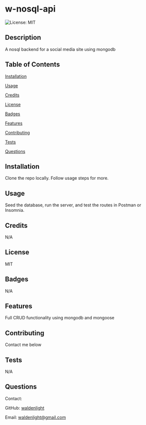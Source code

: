 # w-nosql-api
![License: MIT](https://img.shields.io/badge/License-MIT-yellow.svg)
## Description
A nosql backend for a social media site using mongodb
## Table of Contents
[Installation](#installation)

[Usage](#usage)

[Credits](#credits)

[License](#license)

[Badges](#badges)

[Features](#features)

[Contributing](#contributing)

[Tests](#tests)

[Questions](#questions)
## Installation
Clone the repo locally. Follow usage steps for more.
## Usage
Seed the database, run the server, and test the routes in Postman or Insomnia.
## Credits
N/A
## License
MIT
## Badges
N/A
## Features
Full CRUD functionality using mongodb and mongoose
## Contributing
Contact me below
## Tests
N/A
## Questions
Contact:

GitHub: [waldenlight](https://github.com/waldenlight)

Email: waldenlight@gmail.com